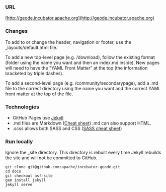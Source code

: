 ### URL

[http://geode.incubator.apache.org](http://geode.incubator.apache.org)

### Changes

To add to or change the header, navigation or footer, use the _layouts/default.html file.

To add a new top-level page (e.g. /download), follow the existing format (folder using the name you want and then an index.md inside).  New pages will need to have the "YAML Front Matter" at the top (the information bracketed by triple dashes).

To add a second-level page (e.g. /community/secondarypage), add a .md file to the correct directory using the name you want and the correct YAML front matter at the top of the file.

### Technologies

+ GitHub Pages use [Jekyll](http://jekyllrb.com/)
+ .md files are Markdown ([Cheat sheet](https://github.com/adam-p/markdown-here/wiki/Markdown-Cheatsheet))  .md can also support HTML.
+ .scss allows both SASS and CSS ([SASS cheat sheet](http://sass-cheatsheet.brunoscopelliti.com/))

### Run locally

Ignore the _site directory.  This directory is rebuilt every time Jekyll rebuilds the site and will not be committed to GitHub.

```
git clone git@github.com:apache/incubator-geode.git
cd docs
git checkout asf-site
gem install jekyll
jekyll serve
```


